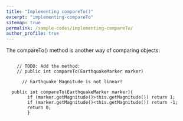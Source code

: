 ```yaml
---
title: "Implementing compareTo()"
excerpt: "implementing-compareTo"
sitemap: true
permalink: /sample-codes/implementing-compareTo/
author_profile: true
---
```

The compareTo() method is another way of comparing objects:

~~~~

	// TODO: Add the method:
	// public int compareTo(EarthquakeMarker marker)
  
      // Earthquake Magnitude is not linear!
  
  public int compareTo(EarthquakeMarker marker){
		if (marker.getMagnitude()>this.getMagnitude()) return 1;
		if (marker.getMagnitude()<this.getMagnitude()) return -1;
		return 0;
		}
    
 ~~~~
